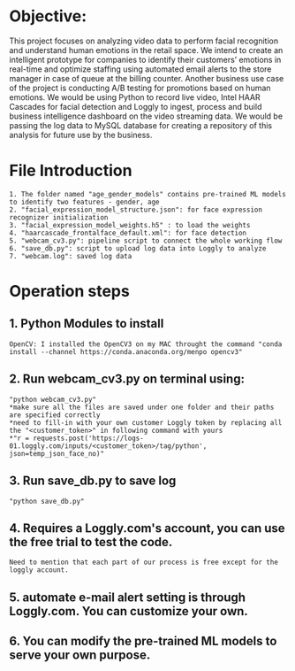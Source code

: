 # Objective:
This project focuses on analyzing video data to perform facial recognition and understand human emotions in the retail space. 
We intend to create an intelligent prototype for companies to identify their customers’ emotions in real-time and optimize staffing 
using automated email alerts to the store manager in case of queue at the billing counter. 
Another business use case of the project is conducting A/B testing for promotions based on human emotions. 
We would be using Python to record live video, Intel HAAR Cascades for facial detection 
and Loggly to ingest, process and build business intelligence dashboard on the video streaming data. 
We would be passing the log data to MySQL database for creating a repository of this analysis for future use by the business.

# File Introduction
    1. The folder named "age_gender_models" contains pre-trained ML models to identify two features - gender, age
    2. "facial_expression_model_structure.json": for face expression recognizer initialization
    3. "facial_expression_model_weights.h5" : to load the weights
    4. "haarcascade_frontalface_default.xml": for face detection
    5. "webcam_cv3.py": pipeline script to connect the whole working flow
    6. "save_db.py": script to upload log data into Loggly to analyze
    7. "webcam.log": saved log data

# Operation steps
## 1. Python Modules to install 
    OpenCV: I installed the OpenCV3 on my MAC throught the command "conda install --channel https://conda.anaconda.org/menpo opencv3"

## 2. Run webcam_cv3.py on terminal using: 
    "python webcam_cv3.py"
    *make sure all the files are saved under one folder and their paths are specified correctly
    *need to fill-in with your own customer Loggly token by replacing all the "<customer_token>" in following command with yours
    *"r = requests.post('https://logs-01.loggly.com/inputs/<customer_token>/tag/python', json=temp_json_face_no)"

## 3. Run save_db.py to save log
    "python save_db.py"

## 4. Requires a Loggly.com's account, you can use the free trial to test the code. 
    Need to mention that each part of our process is free except for the loggly account.

## 5. automate e-mail alert setting is through Loggly.com. You can customize your own.

## 6. You can modify the pre-trained ML models to serve your own purpose.


